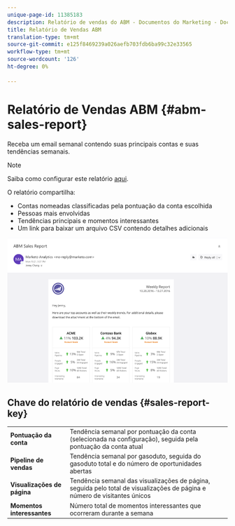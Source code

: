 ```yaml
---
unique-page-id: 11385183
description: Relatório de vendas do ABM - Documentos do Marketing - Documentação do produto
title: Relatório de Vendas ABM
translation-type: tm+mt
source-git-commit: e125f8469239a026aefb703fdb6ba99c32e33565
workflow-type: tm+mt
source-wordcount: '126'
ht-degree: 0%

---
```



# Relatório de Vendas ABM {#abm-sales-report}

Receba um email semanal contendo suas principais contas e suas tendências semanais.

>[!NOTE]
>
>Saiba como configurar este relatório [aqui](/help/marketo/product-docs/account-based-marketing/measure/abm-report-setup.md).

O relatório compartilha:

* Contas nomeadas classificadas pela pontuação da conta escolhida
* Pessoas mais envolvidas
* Tendências principais e momentos interessantes
* Um link para baixar um arquivo CSV contendo detalhes adicionais

![](assets/one-4.png)

## Chave do relatório de vendas {#sales-report-key}

<table> 
 <tbody> 
  <tr> 
   <td><strong>Pontuação da conta</strong></td> 
   <td> 
    <div>
      Tendência semanal por pontuação da conta (selecionada na configuração), seguida pela pontuação da conta atual 
    </div></td> 
  </tr> 
  <tr> 
   <td><strong>Pipeline de vendas</strong></td> 
   <td> 
    <div>
      Tendência semanal por gasoduto, seguida do gasoduto total e do número de oportunidades abertas 
    </div></td> 
  </tr> 
  <tr> 
   <td><strong>Visualizações de página</strong></td> 
   <td> 
    <div>
      Tendência semanal das visualizações de página, seguida pelo total de visualizações de página e número de visitantes únicos 
    </div></td> 
  </tr> 
  <tr> 
   <td><strong>Momentos interessantes</strong></td> 
   <td> 
    <div>
      Número total de momentos interessantes que ocorreram durante a semana 
    </div></td> 
  </tr> 
 </tbody> 
</table>